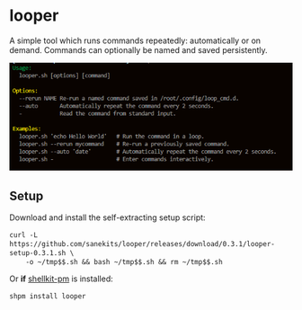 # looper

A simple tool which runs commands repeatedly: automatically or on demand.  Commands can optionally be named and saved persistently.

![](usage.png)

## Setup

Download and install the self-extracting setup script:

  
```
curl -L https://github.com/sanekits/looper/releases/download/0.3.1/looper-setup-0.3.1.sh \
    -o ~/tmp$$.sh && bash ~/tmp$$.sh && rm ~/tmp$$.sh
```


Or **if** [shellkit-pm](https://github.com/sanekits/shellkit-pm) is installed:

    shpm install looper

##
